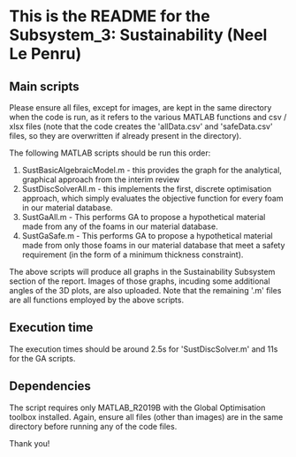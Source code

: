 This is the README for the Subsystem_3: Sustainability (Neel Le Penru)
=======
Main scripts
-------
Please ensure all files, except for images, are kept in the same directory when the code is run, as it refers to the various MATLAB functions and csv / xlsx files (note that the code creates the 'allData.csv' and 'safeData.csv' files, so they are overwritten if already present in the directory).

The following MATLAB scripts should be run this order:
1. SustBasicAlgebraicModel.m - this provides the graph for the analytical, graphical approach from the interim review
2. SustDiscSolverAll.m - this implements the first, discrete optimisation approach, which simply evaluates the objective function for every foam in our material database.
3. SustGaAll.m - This performs GA to propose a hypothetical material made from any of the foams in our material database.
4. SustGaSafe.m - This performs GA to propose a hypothetical material made from only those foams in our material database that meet a safety requirement (in the form of a minimum thickness constraint). 

The above scripts will produce all graphs in the Sustainability Subsystem section of the report. Images of those graphs, incuding some additional angles of the 3D plots, are also uploaded. Note that the remaining '.m' files are all functions employed by the above scripts. 

Execution time
-------
The execution times should be around 2.5s for 'SustDiscSolver.m' and 11s for the GA scripts.

Dependencies
-------
The script requires only MATLAB_R2019B with the Global Optimisation toolbox installed. Again, ensure all files (other than images) are in the same directory before running any of the code files.

Thank you!
